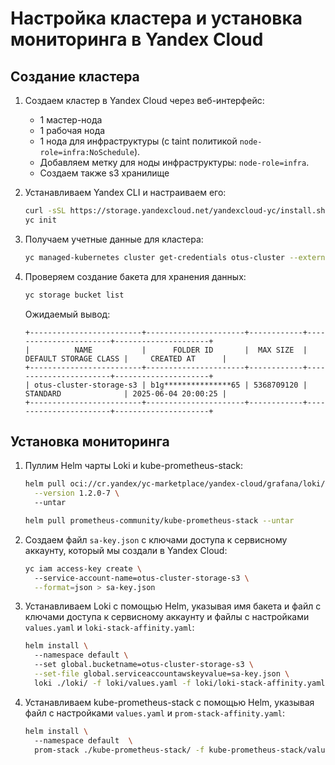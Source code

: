# Настройка кластера и установка мониторинга в Yandex Cloud

## Создание кластера

1. Создаем кластер в Yandex Cloud через веб-интерфейс:
   - 1 мастер-нода
   - 1 рабочая нода
   - 1 нода для инфраструктуры (с taint политикой `node-role=infra:NoSchedule`).
   - Добавляем метку для ноды инфраструктуры: `node-role=infra`.
   - Создаем также s3 хранилище

2. Устанавливаем Yandex CLI и настраиваем его:
   ```bash
   curl -sSL https://storage.yandexcloud.net/yandexcloud-yc/install.sh | bash
   yc init
   ```

3. Получаем учетные данные для кластера:
   ```bash
   yc managed-kubernetes cluster get-credentials otus-cluster --external
   ```

4. Проверяем создание бакета для хранения данных:
   ```bash
   yc storage bucket list
   ```
   Ожидаемый вывод:
   ```
   +-------------------------+----------------------+------------+-----------------------+---------------------+
   |          NAME           |      FOLDER ID       |  MAX SIZE  | DEFAULT STORAGE CLASS |     CREATED AT      |
   +-------------------------+----------------------+------------+-----------------------+---------------------+
   | otus-cluster-storage-s3 | b1g***************65 | 5368709120 | STANDARD              | 2025-06-04 20:00:25 |
   +-------------------------+----------------------+------------+-----------------------+---------------------+
   ```

## Установка мониторинга

1. Пуллим Helm чарты Loki и kube-prometheus-stack:
   ```bash
   helm pull oci://cr.yandex/yc-marketplace/yandex-cloud/grafana/loki/chart/loki \
     --version 1.2.0-7 \  
     --untar 

   helm pull prometheus-community/kube-prometheus-stack --untar
   ```

2. Создаем файл `sa-key.json` с ключами доступа к сервисному аккаунту, который мы создали в Yandex Cloud:
   ```bash
   yc iam access-key create \                                                     
     --service-account-name=otus-cluster-storage-s3 \
     --format=json > sa-key.json
   ```

3. Устанавливаем Loki с помощью Helm, указывая имя бакета и файл с ключами доступа к сервисному аккаунту 
   и файлы с настройками `values.yaml` и `loki-stack-affinity.yaml`:
   ```bash
   helm install \                                                                                                    
     --namespace default \ 
     --set global.bucketname=otus-cluster-storage-s3 \
     --set-file global.serviceaccountawskeyvalue=sa-key.json \
     loki ./loki/ -f loki/values.yaml -f loki/loki-stack-affinity.yaml
   ```

4. Устанавливаем kube-prometheus-stack с помощью Helm, указывая файл с настройками `values.yaml` и `prom-stack-affinity.yaml`:
   ```bash
   helm install \                                              
     --namespace default  \        
     prom-stack ./kube-prometheus-stack/ -f kube-prometheus-stack/values.yaml -f kube-prometheus-stack/prom-stack-affinity.yaml
   ```